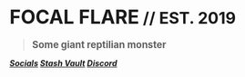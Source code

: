 <!-- _coverpage.md -->

# <big>FOCAL FLARE</big> // EST. 2019

> <big><strong>Some giant reptilian monster</strong></big>

***[Socials](https://focalflare.carrd.co) [Stash Vault](https://focalflare.gumroad.com/) [Discord](https://dsc.gg/FocalFlare)***
